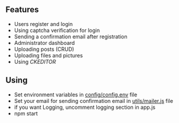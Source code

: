 ## Features
- Users register and login
- Using captcha verification for login
- Sending a confirmation email after registration
- Administrator dashboard
- Uploading posts (CRUD)
- Uploading files and pictures
- Using *CKEDITOR*

## Using
- Set environment variables in [config/config.env](config/config.env) file
- Set your email for sending confirmation email in [utils/mailer.js](utils/mailer.js) file
- if you want Logging, uncomment logging section in app.js
- npm start